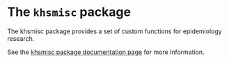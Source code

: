 
# The `khsmisc` package

The khsmisc package provides a set of custom functions for epidemiology
research. 

See the [khsmisc package documentation page](https://stopsack.github.io/khsmisc) for more information.
